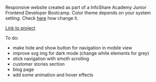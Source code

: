 Responsive website created as part of a InfoShare Academy Junior Frontend Developer Bootcamp.
Color theme depends on your system setting. Check [here](https://support.google.com/chrome/answer/9275525?hl=en&co=GENIE.Platform%3DDesktop&oco=0) how change it.

[Link to project](https://www.figma.com/file/8LECEAP0SyHVQ27DZjPxHF/fusely---free-landing-page-(Community)?node-id=172%3A3380)

To do:
- make hide and show button for navigation in mobile view
- improve svg img for dark mode (change white elements for grey)
- stick navigation with smoth scrolling
- customer stories section
- blog page
- add some animation and hover effects